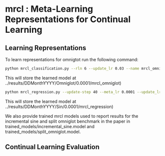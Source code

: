 # mrcl : Meta-Learning Representations for Continual Learning 

## Learning Representations
To learn representations for omnigtot run the following command:
``` bash
python mrcl_classification.py --rln 6 --update_lr 0.03 --name mrcl_omniglot --update_step 20 --steps 40000
```

This will store the learned model at ../results/DDMonthYYYY/Omniglot/0.0001/mrcl_omniglot)

``` bash
python mrcl_regression.py --update-step 40 --meta_lr 0.0001 --update_lr 0.003 --tasks 10 --capacity 10 --width 300 --rln 6
```
This will store the learned model at ../results/DDMonthYYYY/Sin/0.0001/mrcl_regression)

We also provide trained mrcl models used to report results for the incremental sine and split omniglot benchmark in the paper in trained_models/incremental_sine.model and trained_models/split_omniglot.model.

## Continual Learning Evaluation

